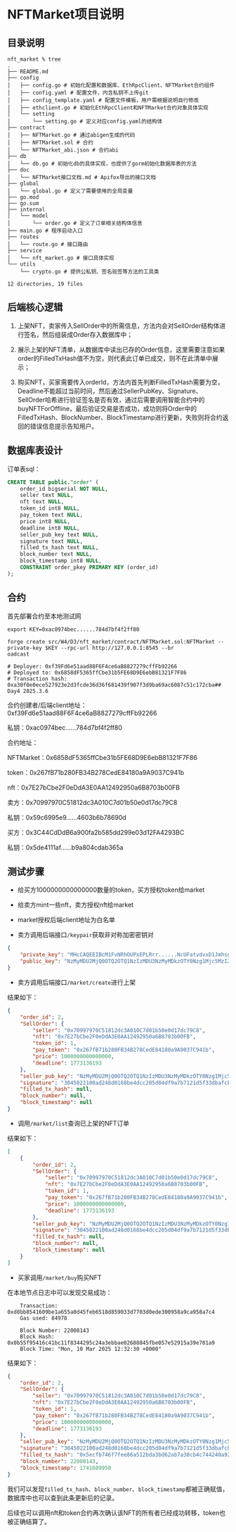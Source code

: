 # NFTMarket项目说明

## 目录说明

```shell
nft_market % tree    
.
├── README.md
├── config
│   ├── config.go # 初始化配置和数据库、EthRpcClient、NFTMarket合约组件
│   ├── config.yaml # 配置文件，内含私钥不上传git
│   ├── config_template.yaml # 配置文件模板，用户需根据说明自行修改
│   ├── ethclient.go # 初始化EthRpcClient和NFTMarket合约对象具体实现
│   └── setting
│       └── setting.go # 定义对应config.yaml的结构体
├── contract
│   ├── NFTMarket.go # 通过abigen生成的代码
│   ├── NFTMarket.sol # 合约
│   └── NFTMarket_abi.json # 合约abi
├── db
│   └── db.go # 初始化db的具体实现，也提供了gorm初始化数据库表的方法
├── doc
│   └── NFTMarket接口文档.md # Apifox导出的接口文档
├── global
│   └── global.go # 定义了需要使用的全局变量
├── go.mod
├── go.sum
├── internal
│   └── model
│       └── order.go # 定义了订单相关结构体信息
├── main.go # 程序启动入口
├── routes
│   └── route.go # 接口路由
├── service
│   └── nft_market.go # 接口具体实现
└── utils
    └── crypto.go # 提供公私钥、签名验签等方法的工具类

12 directories, 19 files
```

## 后端核心逻辑

1. 上架NFT，卖家传入SellOrder中的所需信息，方法内会对SellOrder结构体进行签名，然后组装成Order存入数据库中；

2. 展示上架的NFT清单，从数据库中读出已存的Order信息，这里需要注意如果order的FilledTxHash值不为空，则代表此订单已成交，则不在此清单中展示；

3. 购买NFT，买家需要传入orderId，方法内首先判断FilledTxHash需要为空，Deadline不能超过当前时间，然后通过SellerPubKey、Signature、SellOrder哈希进行验证签名是否有效，通过后需要调用智能合约中的buyNFTForOffline，最后验证交易是否成功，成功则将Order中的FilledTxHash、BlockNumber、BlockTimestamp进行更新，失败则将合约返回的错误信息提示告知用户。

## 数据库表设计

订单表sql：

```sql
CREATE TABLE public."order" (
    order_id bigserial NOT NULL,
    seller text NULL,
    nft text NULL,
    token_id int8 NULL,
    pay_token text NULL,
    price int8 NULL,
    deadline int8 NULL,
    seller_pub_key text NULL,
    signature text NULL,
    filled_tx_hash text NULL,
    block_number text NULL,
    block_timestamp int8 NULL,
    CONSTRAINT order_pkey PRIMARY KEY (order_id)
);
```

## 合约

首先部署合约至本地测试网

```shell
export KEY=0xac0974bec......784d7bf4f2ff80

forge create src/W4/D3/nft_market/contract/NFTMarket.sol:NFTMarket --private-key $KEY --rpc-url http://127.0.0.1:8545 --br
oadcast

# Deployer: 0xf39Fd6e51aad88F6F4ce6aB8827279cffFb92266
# Deployed to: 0x6858dF5365ffCbe31b5FE68D9E6ebB81321F7F86
# Transaction hash: 0xa30f0e0ece527923e2d3fcde36d36f681439f907f3d9ba69ac6087c51c172cba## Day4 2025.3.6
```

合约创建者/后端client地址：0xf39Fd6e51aad88F6F4ce6aB8827279cffFb92266

私钥：0xac0974bec......784d7bf4f2ff80

合约地址：

NFTMarket：0x6858dF5365ffCbe31b5FE68D9E6ebB81321F7F86

token：0x267fB71b280FB34B278CedE84180a9A9037C941b

nft：0x7E27bCbe2F0eDdA3E0AA12492950a6B8703b00FB

卖方：0x70997970C51812dc3A010C7d01b50e0d17dc79C8

私钥：0x59c6995e9......4603b6b78690d

买方：0x3C44CdDdB6a900fa2b585dd299e03d12FA4293BC

私钥：0x5de4111af......b9a804cdab365a

## 测试步骤

- 给买方1000000000000000数量的token，买方授权token给market

- 给卖方mint一些nft，卖方授权nft给market

- market授权后端client地址为白名单

- 卖方调用后端接口`/keypair`获取非对称加密密钥对

```json
{
    "private_key": "MHcCAQEEIBcM1FvNRhOUPxEPLRrr......NcUFatvdvxD1Jmhsg==",
    "public_key": "NzMyMDU2MjQ0OTQ2OTQ1NzIzMDU3NzMyMDkzOTY0Nzg1Mjc5MzI2NDc5NjgwMDU0MDE4ODY4ODgwMDM3OTU5OTkwOTM4NjU1MDU4MzgrMTE1Nzc5NzYzNjM0MTk0NDY4ODMzNzM1OTUzMTg3NzQxNjY1MjUxMjI0NTI3NTM1NjA2NTA2MzI4NDE0MDkzNTIzMDQ0ODM3OTkwODM0"
}
```

- 卖方调用后端接口`/market/create`进行上架

结果如下：

```json
{
    "order_id": 2,
    "SellOrder": {
        "seller": "0x70997970C51812dc3A010C7d01b50e0d17dc79C8",
        "nft": "0x7E27bCbe2F0eDdA3E0AA12492950a6B8703b00FB",
        "token_id": 1,
        "pay_token": "0x267fB71b280FB34B278CedE84180a9A9037C941b",
        "price": 1000000000000000,
        "deadline": 1773136193
    },
    "seller_pub_key": "NzMyMDU2MjQ0OTQ2OTQ1NzIzMDU3NzMyMDkzOTY0Nzg1Mjc5MzI2NDc5NjgwMDU0MDE4ODY4ODgwMDM3OTU5OTkwOTM4NjU1MDU4MzgrMTE1Nzc5NzYzNjM0MTk0NDY4ODMzNzM1OTUzMTg3NzQxNjY1MjUxMjI0NTI3NTM1NjA2NTA2MzI4NDE0MDkzNTIzMDQ0ODM3OTkwODM0",
    "signature": "3045022100ad248d0168be4dcc205d04df9a7b7121d5f33dbafcbaa1b80d5b52a70fa4729302203e5da9be32ea14d40edc831b1059ea7f9944c183681163dd1a690ef7a10a87b6",
    "filled_tx_hash": null,
    "block_number": null,
    "block_timestamp": null
}
```

- 调用`/market/list`查询已上架的NFT订单

结果如下：

```json
[
    {
        "order_id": 2,
        "SellOrder": {
            "seller": "0x70997970C51812dc3A010C7d01b50e0d17dc79C8",
            "nft": "0x7E27bCbe2F0eDdA3E0AA12492950a6B8703b00FB",
            "token_id": 1,
            "pay_token": "0x267fB71b280FB34B278CedE84180a9A9037C941b",
            "price": 1000000000000000,
            "deadline": 1773136193
        },
        "seller_pub_key": "NzMyMDU2MjQ0OTQ2OTQ1NzIzMDU3NzMyMDkzOTY0Nzg1Mjc5MzI2NDc5NjgwMDU0MDE4ODY4ODgwMDM3OTU5OTkwOTM4NjU1MDU4MzgrMTE1Nzc5NzYzNjM0MTk0NDY4ODMzNzM1OTUzMTg3NzQxNjY1MjUxMjI0NTI3NTM1NjA2NTA2MzI4NDE0MDkzNTIzMDQ0ODM3OTkwODM0",
        "signature": "3045022100ad248d0168be4dcc205d04df9a7b7121d5f33dbafcbaa1b80d5b52a70fa4729302203e5da9be32ea14d40edc831b1059ea7f9944c183681163dd1a690ef7a10a87b6",
        "filled_tx_hash": null,
        "block_number": null,
        "block_timestamp": null
    }
]
```

- 买家调用`/market/buy`购买NFT

在本地节点日志中可以发现交易成功：

```log
    Transaction: 0xd8bb8541609be1a655a0d45feb6518d859033d7703d0ede300958a9ca958a7c4
    Gas used: 84978

    Block Number: 22008143
    Block Hash: 0x0b55f95416c41bc11f8344295c24a3ebbae02688845fbe057e52915a39e781a9
    Block Time: "Mon, 10 Mar 2025 12:32:30 +0000"
```

结果如下：

```json
{
    "order_id": 2,
    "SellOrder": {
        "seller": "0x70997970C51812dc3A010C7d01b50e0d17dc79C8",
        "nft": "0x7E27bCbe2F0eDdA3E0AA12492950a6B8703b00FB",
        "token_id": 1,
        "pay_token": "0x267fB71b280FB34B278CedE84180a9A9037C941b",
        "price": 1000000000000000,
        "deadline": 1773136193
    },
    "seller_pub_key": "NzMyMDU2MjQ0OTQ2OTQ1NzIzMDU3NzMyMDkzOTY0Nzg1Mjc5MzI2NDc5NjgwMDU0MDE4ODY4ODgwMDM3OTU5OTkwOTM4NjU1MDU4MzgrMTE1Nzc5NzYzNjM0MTk0NDY4ODMzNzM1OTUzMTg3NzQxNjY1MjUxMjI0NTI3NTM1NjA2NTA2MzI4NDE0MDkzNTIzMDQ0ODM3OTkwODM0",
    "signature": "3045022100ad248d0168be4dcc205d04df9a7b7121d5f33dbafcbaa1b80d5b52a70fa4729302203e5da9be32ea14d40edc831b1059ea7f9944c183681163dd1a690ef7a10a87b6",
    "filled_tx_hash": "0x5ecfb746f7fee86a512bda3bd62ab7a38cb4c744240a92abef3659146b0a6d78",
    "block_number": 22008143,
    "block_timestamp": 1741609950
}
```

我们可以发现`filled_tx_hash`、`block_number`、`block_timestamp`都被正确赋值，数据库中也可以查到此条更新后的记录。

后续也可以调用nft和token合约再次确认该NFT的所有者已经成功转移，token也被正确结算了。

